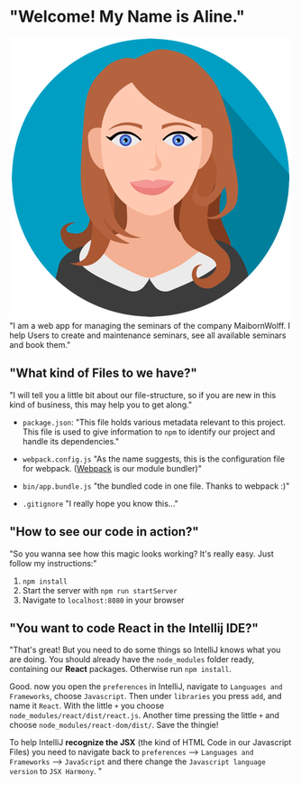 # "Welcome! My Name is Aline."
![](src/assets/aline_500x500.png?raw=true)
"I am a web app for managing the seminars of the company MaibornWolff. 
I help Users to create and maintenance seminars, see all available seminars and book them."

## "What kind of Files to we have?"
"I will tell you a little bit about our file-structure, so if you are new in this kind of business, 
this may help you to get along."

* `package.json`: "This file holds various metadata relevant to this project. This file is used to give information to `npm` to identify our project and handle its dependencies."

* `webpack.config.js` "As the name suggests, this is the configuration file for webpack. ([Webpack](http://webpack.github.io/docs/what-is-webpack.html) is our module bundler)"

* `bin/app.bundle.js` "the bundled code in one file. Thanks to webpack :)"

* `.gitignore` "I really hope you know this..."

## "How to see our code in action?"
"So you wanna see how this magic looks working? It's really easy. Just follow my instructions:"
1. `npm install`
2. Start the server with `npm run startServer`
3. Navigate to `localhost:8080` in your browser

## "You want to code React in the Intellij IDE?"
"That's great! But you need to do some things so IntelliJ knows
what you are doing. You should already have the `node_modules` folder
ready, containing our **React** packages. Otherwise run `npm install`.

Good. now you open the `preferences` in IntelliJ, navigate to `Languages and Frameworks`, choose `Javascript`.
Then under `libraries` you press `add`, and name it `React`. With the little `+` you choose
`node_modules/react/dist/react.js`. Another time pressing the little `+` and choose 
`node_modules/react-dom/dist/`. Save the thingie!


To help IntelliJ **recognize the JSX** (the kind of HTML Code in our Javascript Files)
you need to navigate back to `preferences` --> `Languages and Frameworks` --> `JavaScript` and 
there change the `Javascript language version` to `JSX Harmony`.
"
